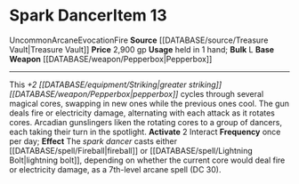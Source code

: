 ﻿---
base_item: '[[DATABASE/weapon/Pepperbox|Pepperbox]]'
bulk: L
element: Fire
id: '1893'
item_category: Weapons
item_subcategory: Specific Magic Weapons
level: '13'
name: Spark Dancer
price: 2,900 gp
rarity: Uncommon
school: Evocation
source: '[[DATABASE/source/Treasure Vault|Treasure Vault]]'
trait:
- '[[DATABASE/trait/Arcane|Arcane]]'
- '[[DATABASE/trait/Evocation|Evocation]]'
- '[[DATABASE/trait/Fire|Fire]]'
- '[[DATABASE/trait/Uncommon|Uncommon]]'
type: Item
usage: held in 1 hand

---
# Spark Dancer<span class="item-type">Item 13</span>

<span class="trait-uncommon item-trait">Uncommon</span><span class="item-trait">Arcane</span><span class="item-trait">Evocation</span><span class="item-trait">Fire</span>
**Source** [[DATABASE/source/Treasure Vault|Treasure Vault]] 
**Price** 2,900 gp
**Usage** held in 1 hand; **Bulk** L
**Base Weapon** [[DATABASE/weapon/Pepperbox|Pepperbox]]

---
This _+2 [[DATABASE/equipment/Striking|greater striking]] [[DATABASE/weapon/Pepperbox|pepperbox]]_ cycles through several magical cores, swapping in new ones while the previous ones cool. The gun deals fire or electricity damage, alternating with each attack as it rotates cores. Arcadian gunslingers liken the rotating cores to a group of dancers, each taking their turn in the spotlight.
**Activate** <span class="action-icon">2</span> Interact **Frequency** once per day; **Effect** The _spark dancer_ casts either [[DATABASE/spell/Fireball|fireball]] or [[DATABASE/spell/Lightning Bolt|lightning bolt]], depending on whether the current core would deal fire or electricity damage, as a 7th-level arcane spell (DC 30).